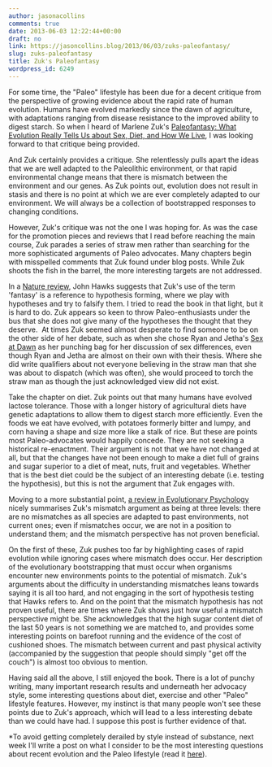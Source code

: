 ```yaml
---
author: jasonacollins
comments: true
date: 2013-06-03 12:22:44+00:00
draft: no
link: https://jasoncollins.blog/2013/06/03/zuks-paleofantasy/
slug: zuks-paleofantasy
title: Zuk's Paleofantasy
wordpress_id: 6249
---
```


For some time, the "Paleo" lifestyle has been due for a decent critique from the perspective of growing evidence about the rapid rate of human evolution. Humans have evolved markedly since the dawn of agriculture, with adaptations ranging from disease resistance to the improved ability to digest starch. So when I heard of Marlene Zuk's [Paleofantasy: What Evolution Really Tells Us about Sex, Diet, and How We Live](http://www.amazon.com/gp/product/B007Q6XM1A/ref=as_li_ss_tl?ie=UTF8&camp=1789&creative=390957&creativeASIN=B007Q6XM1A&linkCode=as2&tag=evolvieconom-20), I was looking forward to that critique being provided.

And Zuk certainly provides a critique. She relentlessly pulls apart the ideas that we are well adapted to the Paleolithic environment, or that rapid environmental change means that there is mismatch between the environment and our genes. As Zuk points out, evolution does not result in stasis and there is no point at which we are ever completely adapted to our environment. We will always be a collection of bootstrapped responses to changing conditions.

However, Zuk's critique was not the one I was hoping for. As was the case for the promotion pieces and reviews that I read before reaching the main course, Zuk parades a series of straw men rather than searching for the more sophisticated arguments of Paleo advocates. Many chapters begin with misspelled comments that Zuk found under blog posts. While Zuk shoots the fish in the barrel, the more interesting targets are not addressed.

In a [Nature review](http://dx.doi.org/10.1038/495172a), John Hawks suggests that Zuk's use of the term 'fantasy' is a reference to hypothesis forming, where we play with hypotheses and try to falsify them. I tried to read the book in that light, but it is hard to do. Zuk appears so keen to throw Paleo-enthusiasts under the bus that she does not give many of the hypotheses the thought that they deserve.  At times Zuk seemed almost desperate to find someone to be on the other side of her debate, such as when she chose Ryan and Jetha's [Sex at Dawn](http://www.amazon.com/gp/product/B007679QTG/ref=as_li_ss_tl?ie=UTF8&camp=1789&creative=390957&creativeASIN=B007679QTG&linkCode=as2&tag=evolvieconom-20) as her punching bag for her discussion of sex differences, even though Ryan and Jetha are almost on their own with their thesis. Where she did write qualifiers about not everyone believing in the straw man that she was about to dispatch (which was often), she would proceed to torch the straw man as though the just acknowledged view did not exist.

Take the chapter on diet. Zuk points out that many humans have evolved lactose tolerance. Those with a longer history of agricultural diets have genetic adaptations to allow them to digest starch more efficiently. Even the foods we eat have evolved, with potatoes formerly bitter and lumpy, and corn having a shape and size more like a stalk of rice. But these are points most Paleo-advocates would happily concede. They are not seeking a historical re-enactment. Their argument is not that we have not changed at all, but that the changes have not been enough to make a diet full of grains and sugar superior to a diet of meat, nuts, fruit and vegetables. Whether that is the best diet could be the subject of an interesting debate (i.e. testing the hypothesis), but this is not the argument that Zuk engages with.

Moving to a more substantial point, [a review in Evolutionary Psychology](http://www.epjournal.net/articles/throwing-out-the-mismatch-baby-with-the-paleo-bathwater-a-review-of-marlene-zuk-paleofantasy-what-evolution-really-tells-us-about-sex-diet-and-how-we-live-2/) nicely summarises Zuk's mismatch argument as being at three levels: there are no mismatches as all species are adapted to past environments, not current ones; even if mismatches occur, we are not in a position to understand them; and the mismatch perspective has not proven beneficial.

On the first of these, Zuk pushes too far by highlighting cases of rapid evolution while ignoring cases where mismatch does occur. Her description of the evolutionary bootstrapping that must occur when organisms encounter new environments points to the potential of mismatch. Zuk's arguments about the difficulty in understanding mismatches leans towards saying it is all too hard, and not engaging in the sort of hypothesis testing that Hawks refers to. And on the point that the mismatch hypothesis has not proven useful, there are times where Zuk shows just how useful a mismatch perspective might be. She acknowledges that the high sugar content diet of the last 50 years is not something we are matched to, and provides some interesting points on barefoot running and the evidence of the cost of cushioned shoes. The mismatch between current and past physical activity (accompanied by the suggestion that people should simply "get off the couch") is almost too obvious to mention.

Having said all the above, I still enjoyed the book. There is a lot of punchy writing, many important research results and underneath her advocacy style, some interesting questions about diet, exercise and other "Paleo" lifestyle features. However, my instinct is that many people won't see these points due to Zuk's approach, which will lead to a less interesting debate than we could have had. I suppose this post is further evidence of that.

*To avoid getting completely derailed by style instead of substance, next week I'll write a post on what I consider to be the most interesting questions about recent evolution and the Paleo lifestyle (read it [here](https://jasoncollins.blog/2013/06/05/paleo-hypotheses/)).
